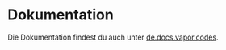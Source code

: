 # Dokumentation

Die Dokumentation findest du auch unter [de.docs.vapor.codes](https://de.docs.vapor.codes/).
